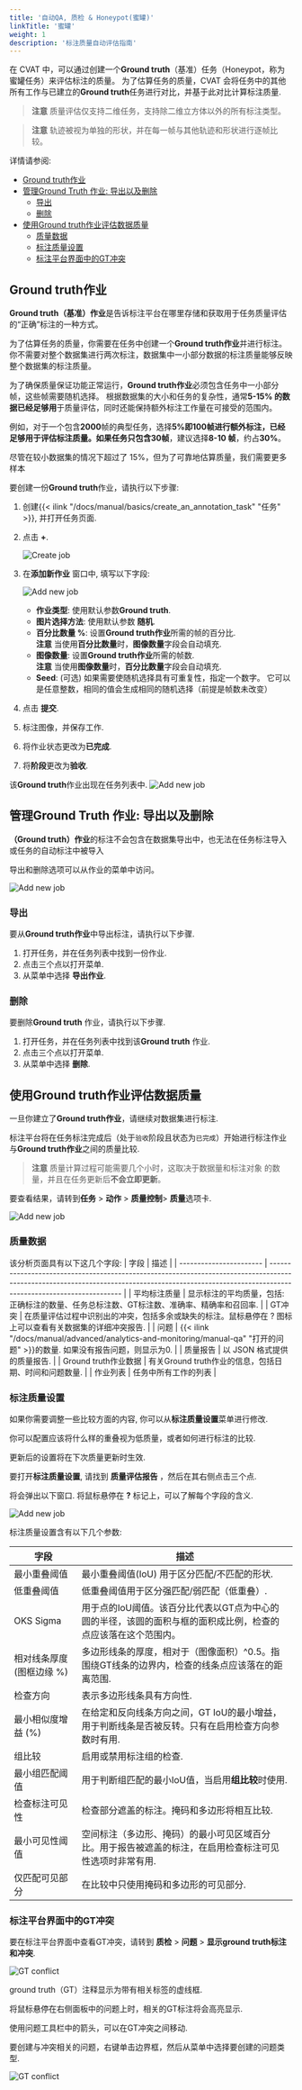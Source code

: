 ```yaml
---
title: '自动QA, 质检 & Honeypot(蜜罐)'
linkTitle: '蜜罐'
weight: 1
description: '标注质量自动评估指南'
---
```


在 CVAT 中，可以通过创建一个**Ground truth**（基准）任务（Honeypot，称为蜜罐任务）来评估标注的质量。
为了估算任务的质量，CVAT 会将任务中的其他所有工作与已建立的**Ground truth**任务进行对比，并基于此对比计算标注质量.

> **注意** 质量评估仅支持二维任务，支持除二维立方体以外的所有标注类型。

> **注意** 轨迹被视为单独的形状，并在每一帧与其他轨迹和形状进行逐帧比较。

详情请参阅:

- [Ground truth作业](#ground-truth作业)
- [管理Ground Truth 作业: 导出以及删除](#管理ground-truth-作业-导出以及删除)
  - [导出](#导出)
  - [删除](#删除)
- [使用Ground truth作业评估数据质量](#使用ground-truth作业评估数据质量)
  - [质量数据](#质量数据)
  - [标注质量设置](#标注质量设置)
  - [标注平台界面中的GT冲突](#标注平台界面中的gt冲突)

## Ground truth作业
**Ground truth（基准）作业**是告诉标注平台在哪里存储和获取用于任务质量评估的“正确”标注的一种方式。

为了估算任务的质量，你需要在任务中创建一个**Ground truth作业**并进行标注。
你不需要对整个数据集进行两次标注，数据集中一小部分数据的标注质量能够反映整个数据集的标注质量。

为了确保质量保证功能正常运行，**Ground truth作业**必须包含任务中一小部分帧，这些帧需要随机选择。
根据数据集的大小和任务的复杂性，通常**5-15% 的数据已经足够用**于质量评估，同时还能保持额外标注工作量在可接受的范围内。

例如，对于一个包含**2000**帧的典型任务，选择**5%**即100帧进行额外标注，**已经足够**用于评估标注质量。如果任务**只包含30帧**，建议选择**8-10 帧**，约占**30%**。

尽管在较小数据集的情况下超过了 15%，但为了可靠地估算质量，我们需要更多样本

要创建一份**Ground truth**作业，请执行以下步骤:

1. 创建{{< ilink "/docs/manual/basics/create_an_annotation_task" "任务" >}}, 并打开任务页面.
2. 点击 **+**.

   ![Create job](/images/honeypot01.jpg)

3. 在**添加新作业** 窗口中, 填写以下字段:

   ![Add new job](/images/honeypot02.jpg)

   - **作业类型**: 使用默认参数**Ground truth**.
   - **图片选择方法**: 使用默认参数 **随机**.
   - **百分比数量 %**: 设置**Ground truth作业**所需的帧的百分比.
     <br>**注意** 当使用**百分比数量**时，**图像数量**字段会自动填充.
   - **图像数量**: 设置**Ground truth作业**所需的帧数.
     <br>**注意** 当使用**图像数量**时，**百分比数量**字段会自动填充.
   - **Seed**: (可选) 如果需要使随机选择具有可重复性，指定一个数字。 它可以是任意整数，相同的值会生成相同的随机选择（前提是帧数未改变）

4. 点击 **提交**.
5. 标注图像，并保存工作.
6. 将作业状态更改为**已完成**.
7. 将**阶段**更改为**验收**.

该**Ground truth**作业出现在任务列表中.
![Add new job](/images/honeypot03.jpg)

## 管理Ground Truth 作业: 导出以及删除
**（Ground truth）作业**的标注不会包含在数据集导出中，也无法在任务标注导入或任务的自动标注中被导入

导出和删除选项可以从作业的菜单中访问。

![Add new job](/images/honeypot04.jpg)

### 导出

要从**Ground truth作业**中导出标注，请执行以下步骤.

1. 打开任务，并在任务列表中找到一份作业.
2. 点击三个点以打开菜单.
3. 从菜单中选择 **导出作业**.

### 删除

要删除**Ground truth** 作业，请执行以下步骤.

1. 打开任务，并在任务列表中找到该**Ground truth** 作业.
2. 点击三个点以打开菜单.
3. 从菜单中选择 **删除**.

## 使用Ground truth作业评估数据质量

一旦你建立了**Ground truth作业**，请继续对数据集进行标注.

标注平台将在任务标注完成后（处于`验收`阶段且状态为`已完成`）开始进行标注作业与**Ground truth作业**之间的质量比较.

> **注意** 质量计算过程可能需要几个小时，这取决于数据量和标注对象
> 的数量，并且在任务更新后**不会立即更新**。

要查看结果，请转到**任务** > **动作** > **质量控制**> **质量**选项卡.

![Add new job](/images/honeypot05.jpg)

### 质量数据

该分析页面具有以下这几个字段:
| 字段                   | 描述                                                                                                                                                                                       |
| ----------------------- | ------------------------------------------------------------------------------------------------------------------------------------------------------------------------------------------------- |
| 平均标注质量 | 显示标注的平均质量，包括: 正确标注的数量、任务总标注数、GT标注数、准确率、精确率和召回率. |
| GT冲突        | 在质量评估过程中识别出的冲突，包括多余或缺失的标注。鼠标悬停在 ? 图标上可以查看有关数据集的详细冲突报告.                                 |
| 问题                  | {{< ilink "/docs/manual/advanced/analytics-and-monitoring/manual-qa" "打开的问题" >}}的数量. 如果没有报告问题，则显示为0.                                                                                                |
| 质量报告        | 以 JSON 格式提供的质量报告.                                                                                                                                                                    |
| Ground truth作业数据   | 有关Ground truth作业的信息，包括日期、时间和问题数量.                                                                                                                  |
| 作业列表            | 任务中所有工作的列表                                                                                                                                                                 |



<!--lint enable maximum-line-length-->

### 标注质量设置

如果你需要调整一些比较方面的内容, 你可以从**标注质量设置**菜单进行修改.

你可以配置应该将什么样的重叠视为低质量，或者如何进行标注的比较.

更新后的设置将在下次质量更新时生效.

要打开**标注质量设置**, 请找到
**质量评估报告** ，然后在其右侧点击三个点.

将会弹出以下窗口.
将鼠标悬停在 **?** 标记上，可以了解每个字段的含义.

![Add new job](/images/honeypot08.jpg)

标注质量设置含有以下几个参数:

<!--lint disable maximum-line-length-->

| 字段                             | 描述                                                                                                                                                    |
| --------------------------------- | -------------------------------------------------------------------------------------------------------------------------------------------------------------- |
| 最小重叠阈值             | 最小重叠阈值(IoU) 用于区分匹配/不匹配的形状.                                                                     |
| 低重叠阈值            | 低重叠阈值用于区分强匹配/弱匹配（低重叠）.                                                                   |
| OKS Sigma                        | 用于点的IoU阈值。该百分比代表以GT点为中心的圆的半径，该圆的面积与框的面积成比例，检查的点应该落在这个范围内。       |
| 相对线条厚度 (图框边缘 %) | 多边形线条的厚度，相对于（图像面积）^0.5。指围绕GT线条的边界内，检查的线条点应该落在的距离范围. |
| 检查方向                | 表示多边形线条具有方向性.                                                                                                                       |
| 最小相似度增益 (%)           | 在给定和反向线条方向之间，GT IoU的最小增益，用于判断线条是否被反转。只有在启用检查方向参数时有用. |
| 组比较                    | 启用或禁用标注组的检查.                                                                                                                   |
| 最小组匹配阈值         | 用于判断组匹配的最小IoU值，当启用**组比较**时使用.                                                                    |
| 检查标注可见性           | 检查部分遮盖的标注。掩码和多边形将相互比较.                                                                    |
| 最小可见性阈值          | 空间标注（多边形、掩码）的最小可见区域百分比。用于报告被遮盖的标注，在启用检查标注可见性选项时非常有用.  |
| 仅匹配可见部分          | 在比较中只使用掩码和多边形的可见部分.                                                                                            |

<!--lint enable maximum-line-length-->

### 标注平台界面中的GT冲突

要在标注平台界面中查看GT冲突，请转到 **质检** >
**问题** > **显示ground truth标注和冲突**.

![GT conflict](/images/honeypot06.gif)

ground truth（GT）注释显示为带有相关标签的虚线框.

将鼠标悬停在右侧面板中的问题上时，相关的GT标注将会高亮显示.

使用问题工具栏中的箭头，可以在GT冲突之间移动.

要创建与冲突相关的问题，右键单击边界框，然后从菜单中选择要创建的问题类型.

![GT conflict](/images/honeypot07.jpg)